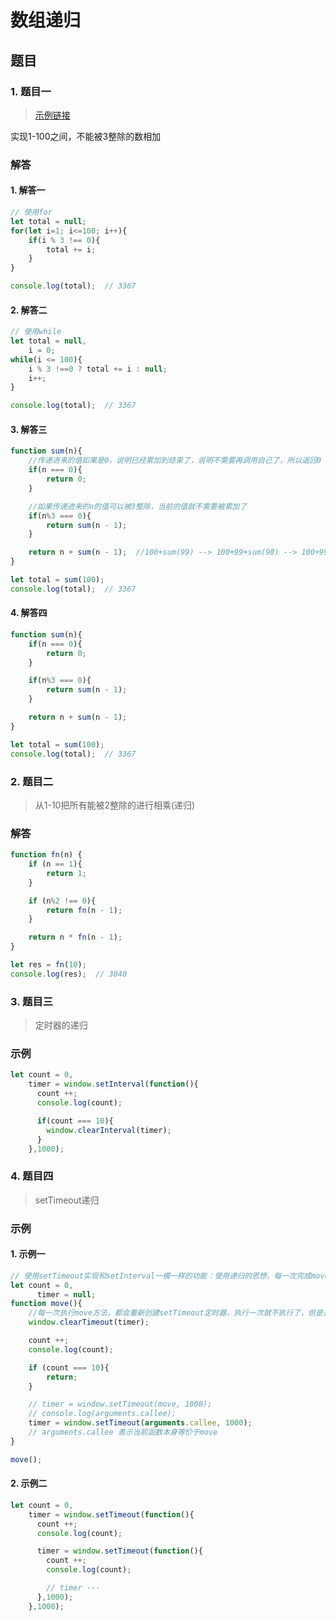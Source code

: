 # 数组递归
<ClientOnly>
  <Valine></Valine>
</ClientOnly>

## 题目
### 1. 题目一
> [示例链接](http://zmx2321.github.io/blog_code/algorithm/other/algorithm-base/arr_digui/)

实现1-100之间，不能被3整除的数相加

### 解答
#### 1. 解答一
```js
// 使用for
let total = null;
for(let i=1; i<=100; i++){
	if(i % 3 !== 0){
		total += i;
	}
}

console.log(total);  // 3367
```

#### 2. 解答二
```js
// 使用while
let total = null,
    i = 0;
while(i <= 100){
	i % 3 !==0 ? total += i : null;
	i++;
}

console.log(total);  // 3367
```

#### 3. 解答三
```js
function sum(n){
	//传递进来的值如果是0，说明已经累加到结束了，说明不需要再调用自己了，所以返回0
	if(n === 0){
		return 0;
	}

	//如果传递进来的n的值可以被3整除，当前的值就不需要被累加了
	if(n%3 === 0){
		return sum(n - 1);
	}

	return n + sum(n - 1);	//100+sum(99) --> 100+99+sum(98) --> 100+99+98+sum(97)+ …… +100+98+97+···+sum(0) --> 100+98+97+···+3+2+1+0
}

let total = sum(100);
console.log(total);  // 3367
```

#### 4. 解答四
```js
function sum(n){
	if(n === 0){
		return 0;
	}

	if(n%3 === 0){
		return sum(n - 1);
	}

	return n + sum(n - 1);
}

let total = sum(100);
console.log(total);  // 3367
```

### 2. 题目二
> 从1-10把所有能被2整除的进行相乘(递归)

### 解答
```js
function fn(n) {
	if (n == 1){
		return 1;
	}

	if (n%2 !== 0){
		return fn(n - 1);
	}

	return n * fn(n - 1);
}

let res = fn(10);
console.log(res);  // 3840
```

### 3. 题目三
> 定时器的递归

### 示例
```js
let count = 0,
    timer = window.setInterval(function(){
      count ++;
      console.log(count);

      if(count === 10){
        window.clearInterval(timer);
      }
    },1000);
```

### 4. 题目四
> setTimeout递归

### 示例
#### 1. 示例一
```js
// 使用setTimeout实现和setInterval一模一样的功能：使用递归的思想，每一次完成move方法后，重新设置一个新的定时器
let count = 0,
	  timer = null;
function move(){
	//每一次执行move方法，都会重新创建setTimeout定时器，执行一次就不执行了，但是并没有清除，导致很多没用的定时器累积占内存
	window.clearTimeout(timer);

	count ++;
	console.log(count);

	if (count === 10){
		return;
	}

	// timer = window.setTimeout(move, 1000);
	// console.log(arguments.callee);
	timer = window.setTimeout(arguments.callee, 1000);
	// arguments.callee 表示当前函数本身等价于move
}

move();
```

#### 2. 示例二
```js
let count = 0,
    timer = window.setTimeout(function(){
      count ++;
      console.log(count);

      timer = window.setTimeout(function(){
        count ++;
        console.log(count);

        // timer ···
      },1000);
    },1000);
```
